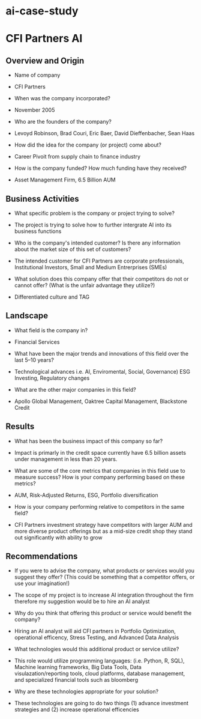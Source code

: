 # ai-case-study
# CFI Partners AI

## Overview and Origin

* Name of company
* CFI Partners

* When was the company incorporated?
* November 2005

* Who are the founders of the company?
* Levoyd Robinson, Brad Couri, Eric Baer, David Dieffenbacher, Sean Haas

* How did the idea for the company (or project) come about?
* Career Pivoit from supply chain to finance industry 

* How is the company funded? How much funding have they received?
* Asset Management Firm, 6.5 Billion AUM

## Business Activities

* What specific problem is the company or project trying to solve?
* The project is trying to solve how to further intergrate AI into its business functions 

* Who is the company's intended customer? Is there any information about the market size of this set of customers?
* The intended customer for CFI Partners are corporate professionals, Institutional Investors, Small and Medium Entrerprises (SMEs)

* What solution does this company offer that their competitors do not or cannot offer? (What is the unfair advantage they utilize?)
* Differentiated culture and TAG


## Landscape

* What field is the company in?
* Financial Services

* What have been the major trends and innovations of this field over the last 5&ndash;10 years?
* Technological advances i.e. AI, Enviromental, Social, Governance) ESG Investing, Regulatory changes  

* What are the other major companies in this field?
* Apollo Global Management, Oaktree Capital Management, Blackstone Credit 

## Results

* What has been the business impact of this company so far?
* Impact is primarly in the credit space currently have 6.5 billion assets under management in less than 20 years.

* What are some of the core metrics that companies in this field use to measure success? How is your company performing based on these metrics?
* AUM, Risk-Adjusted Returns, ESG, Portfolio diversification 

* How is your company performing relative to competitors in the same field?
* CFI Partners investment strategy have competitors with larger AUM and more diverse product offerings but as a mid-size credit shop they stand out significantly with ability to grow 

## Recommendations

* If you were to advise the company, what products or services would you suggest they offer? (This could be something that a competitor offers, or use your imagination!)
* The scope of my project is to increase AI integration throughout the firm therefore my suggestion would be to hire an AI analyst                                        

* Why do you think that offering this product or service would benefit the company?
* Hiring an AI analyst will aid CFI partners in Portfolio Optimization, operational efficency, Stress Testing, and Advanced Data Analysis 

* What technologies would this additional product or service utilize?
* This role would utilize programming languages: (i.e. Python, R, SQL), Machine learning frameworks, Big Data Tools, Data visulazation/reporting tools, cloud platforms, database management, and specialized financial tools such as bloomberg 

* Why are these technologies appropriate for your solution?
* These technologies are going to do two things (1) advance investment strategies and (2) increase operational efficencies 

